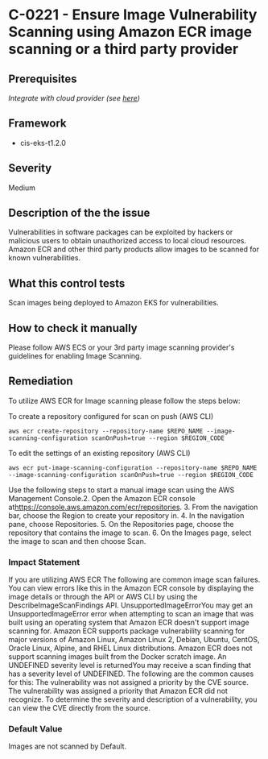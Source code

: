 # C-0221 - Ensure Image Vulnerability Scanning using Amazon ECR image scanning or a third party provider

## Prerequisites
 *Integrate with cloud provider (see [here](https://hub.armosec.io/docs/kubescape-integration-with-cloud-providers))*
 
## Framework
* cis-eks-t1.2.0
 
## Severity
Medium

## Description of the the issue
Vulnerabilities in software packages can be exploited by hackers or malicious users to obtain unauthorized access to local cloud resources. Amazon ECR and other third party products allow images to be scanned for known vulnerabilities.
 
## What this control tests 
Scan images being deployed to Amazon EKS for vulnerabilities.
 
## How to check it manually 
Please follow AWS ECS or your 3rd party image scanning provider's guidelines for enabling Image Scanning.
 
## Remediation
To utilize AWS ECR for Image scanning please follow the steps below:

 To create a repository configured for scan on push (AWS CLI)

 
```
aws ecr create-repository --repository-name $REPO_NAME --image-scanning-configuration scanOnPush=true --region $REGION_CODE

```
 To edit the settings of an existing repository (AWS CLI)

 
```
aws ecr put-image-scanning-configuration --repository-name $REPO_NAME --image-scanning-configuration scanOnPush=true --region $REGION_CODE

```
 Use the following steps to start a manual image scan using the AWS Management Console.2. Open the Amazon ECR console at<https://console.aws.amazon.com/ecr/repositories>.
3. From the navigation bar, choose the Region to create your repository in.
4. In the navigation pane, choose Repositories.
5. On the Repositories page, choose the repository that contains the image to scan.
6. On the Images page, select the image to scan and then choose Scan.
 
### Impact Statement
If you are utilizing AWS ECR The following are common image scan failures. You can view errors like this in the Amazon ECR console by displaying the image details or through the API or AWS CLI by using the DescribeImageScanFindings API. UnsupportedImageErrorYou may get an UnsupportedImageError error when attempting to scan an image that was built using an operating system that Amazon ECR doesn't support image scanning for. Amazon ECR supports package vulnerability scanning for major versions of Amazon Linux, Amazon Linux 2, Debian, Ubuntu, CentOS, Oracle Linux, Alpine, and RHEL Linux distributions. Amazon ECR does not support scanning images built from the Docker scratch image. An UNDEFINED severity level is returnedYou may receive a scan finding that has a severity level of UNDEFINED. The following are the common causes for this: The vulnerability was not assigned a priority by the CVE source. The vulnerability was assigned a priority that Amazon ECR did not recognize. To determine the severity and description of a vulnerability, you can view the CVE directly from the source.
 
### Default Value
Images are not scanned by Default.
 
